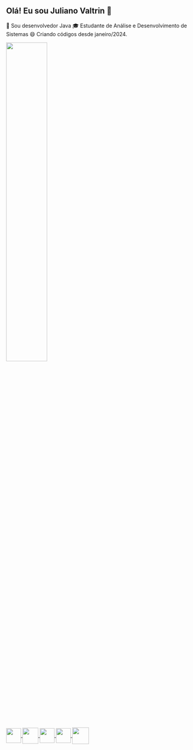 ## Olá! Eu sou Juliano Valtrin 👋

👾 Sou desenvolvedor Java
🎓 Estudante de Análise e Desenvolvimento de Sistemas
😄 Criando códigos desde janeiro/2024.

<div>
  <a href="https://github.com/ejooba">
  <img width="47%" src="https://github-readme-stats.vercel.app/api?username=ejooba&show_icons=true&theme=great-gatsby&include_all_commits=true&count_private=true"/>
</div>

<div style="display: inline_block"><br>
  <img align="center" height="40" width="40" src="https://cdn.jsdelivr.net/gh/devicons/devicon/icons/html/html-original.svg"/>
  <img align="center" height="43" width="43" src="https://cdn.jsdelivr.net/gh/devicons/devicon/icons/css/css-plain.svg"/>
  <img align="center" height="40" width="40" src="https://cdn.jsdelivr.net/gh/devicons/devicon/icons/javascript/javascript-original.svg"/>
  <img align="center" height="40" width="40" src="https://cdn.jsdelivr.net/gh/devicons/devicon/icons/java/java-original.svg"/>
  <img align="center" height="45" width="45" src="https://cdn.jsdelivr.net/gh/devicons/devicon/icons/csharp/csharp-original.svg"/>
</div>
